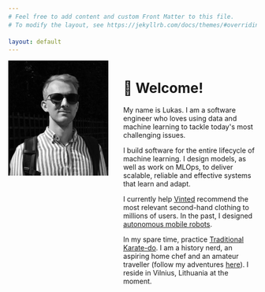 ```yaml
---
# Feel free to add content and custom Front Matter to this file.
# To modify the layout, see https://jekyllrb.com/docs/themes/#overriding-theme-defaults

layout: default
---
```


<style>

@media (min-width: 500px) {
.grid-container {
    display: grid;
    grid-template-columns: 1.5fr 2fr;
    gap: 30px;
}
}

@media (max-width: 499px) {
.grid-container {
    display: block;
}

.grid-item {
    margin-bottom: 30px;
}
}

</style>

<div class="grid-container">
    <img class="grid-item one" src="/assets/IMG_0762.jpeg" />
    <div class="grid-item two">
        <h1>👋 Welcome!</h1>
        <p>My name is Lukas. I am a software engineer who loves using data and machine learning to tackle today's most challenging issues.</p>
        <p>I build software for the entire lifecycle of machine learning. I design models, as well as work on MLOps, to deliver scalable, reliable and effective systems that learn and adapt.</p>
        <p>I currently help <a href="https://www.vinted.fr/" target="_blank">Vinted</a> recommend the most relevant second-hand clothing to millions of users. In the past, 
        I designed <a href="https://neurotechnology.com/" target="_blank">autonomous mobile robots</a>.</p>
        <!-- <p>Read the full CV here.</p> -->
        <p>In my spare time, practice <a href="2021/11/21/no-time-to-plan.html" target="_blank">Traditional Karate-do</a>. I am a history nerd, an aspiring home chef and an amateur traveller (follow my adventures <a href="https://www.instagram.com/lukasvalatka/" target="_blank">here</a>). I reside in Vilnius, Lithuania at the moment.</p>
    </div>
</div>
